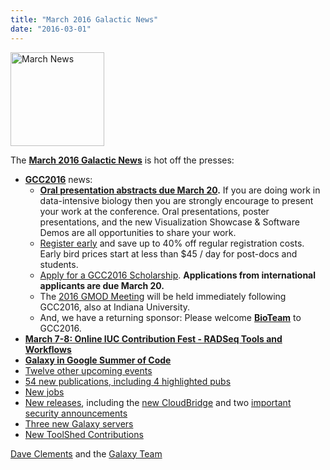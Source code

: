 ```yaml
---
title: "March 2016 Galactic News"
date: "2016-03-01"
---
```

<div class='right'>
<a href='/src/galaxy-updates/2016-03/index.md'><img src="/src/images/galaxy-logos/GalaxyNews.png" alt="March News" width=150 /></a><br />
</div>

The **[March 2016 Galactic News](/src/galaxy-updates/2016-03/index.md)** is hot off the presses:

* **[GCC2016](/src/galaxy-updates/2016-03/index.md#gcc2016)** news:
  * **[Oral presentation abstracts due March 20](/src/galaxy-updates/2016-03/index.md#gcc2016-abstract-submission-deadlines).** If you are doing work in data-intensive biology then you are strongly encourage to present your work at the conference.  Oral presentations, poster presentations, and the new Visualization Showcase & Software Demos are all opportunities to share your work.
  * [Register early](/src/galaxy-updates/2016-03/index.md#gcc2016-early-registration) and save up to 40% off regular registration costs. Early bird prices start at less than $45 / day for post-docs and students.
  * [Apply for a GCC2016 Scholarship](/src/galaxy-updates/2016-03/index.md#scholarships-international-application-deadline-is-march-20). **Applications from international applicants are due March 20.**
  * The [2016 GMOD Meeting](/src/galaxy-updates/2016-03/index.md#gmod-meeting-june-30---july-1) will be held immediately following GCC2016, also at Indiana University.
  * And, we have a returning sponsor: Please welcome **[BioTeam](/src/galaxy-updates/2016-03/index.md#sponsors)** to GCC2016.   
* **[March 7-8: Online IUC Contribution Fest - RADSeq Tools and Workflows](/src/galaxy-updates/2016-03/index.md#march-7-8-online-iuc-contribution-fest---radseq-tools-and-workflows)**
* **[Galaxy in Google Summer of Code](/src/galaxy-updates/2016-03/index.md#galaxy-in-google-summer-of-code)**
* [Twelve other upcoming events](/src/galaxy-updates/2016-03/index.md#upcoming-events)
* [54 new publications, including 4 highlighted pubs](/src/galaxy-updates/2016-03/index.md#new-papers)
* [New jobs](/src/galaxy-updates/2016-03/index.md#whos-hiring)
* [New releases](/src/galaxy-updates/2016-03/index.md#releases), including the [new CloudBridge](/src/galaxy-updates/2016-03/index.md#cloudbridge-010) and two [important security announcements](/src/galaxy-updates/2016-03/index.md#security-announcements)
* [Three new Galaxy servers](/src/galaxy-updates/2016-03/index.md#new-public-galaxy-servers)
* [New ToolShed Contributions](/src/galaxy-updates/2016-03/index.md#toolshed-contributions)

[Dave Clements](/people/dave-clements/) and the [Galaxy Team](/src/galaxy-team/)
